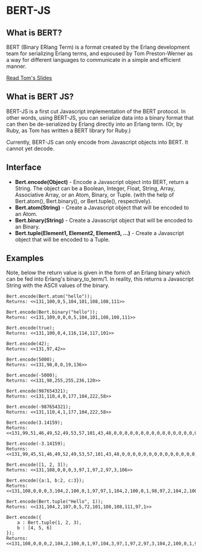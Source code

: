 <h1>BERT-JS</h1>

<h2>What is BERT?</h2>
BERT (Binary ERlang Term) is a format created by the Erlang development team for serializing Erlang terms, and espoused by Tom Preston-Werner as a way for different languages to communicate in a simple and efficient manner.

<a href="http://www.erlang-factory.com/upload/presentations/36/tom_preston_werner_erlectricity.pdf">Read Tom's Slides</a>


<h2>What is BERT JS?</h2>

BERT-JS is a first cut Javascript implementation of the BERT protocol. In other words, using BERT-JS, you can serialize data into a binary format that can then be de-serialized by Erlang directly into an Erlang term. (Or, by Ruby, as Tom has written a BERT library for Ruby.) 

Currently, BERT-JS can only encode from Javascript objects into BERT. It cannot yet decode.

<h2>Interface</h2>

* <b>Bert.encode(Object)</b> - Encode a Javascript object into BERT, return a String. The object can be a Boolean, Integer, Float, String, Array, Associative Array, or an Atom, Binary, or Tuple. (with the help of Bert.atom(), Bert.binary(), or Bert.tuple(), respectively).
* <b>Bert.atom(String)</b> - Create a Javascript object that will be encoded to an Atom.
* <b>Bert.binary(String)</b> - Create a Javascript object that will be encoded to an Binary.
* <b>Bert.tuple(Element1, Element2, Element3, ...)</b> - Create a Javascript object that will be encoded to a Tuple.


<h2>Examples</h2>

Note, below the return value is given in the form of an Erlang binary which can be fed into Erlang's binary_to_term/1. In reality, this returns a Javascript String with the ASCII values of the binary. 

	Bert.encode(Bert.atom("hello"));
	Returns: <<131,100,0,5,104,101,108,108,111>>
	
	Bert.encode(Bert.binary("hello"));
	Returns: <<131,109,0,0,0,5,104,101,108,108,111>>
	
	Bert.encode(true);
	Returns: <<131,100,0,4,116,114,117,101>>
	
	Bert.encode(42);
	Returns: <<131,97,42>>
	
	Bert.encode(5000);
	Returns: <<131,98,0,0,19,136>>
	
	Bert.encode(-5000);
	Returns: <<131,98,255,255,236,120>>
	
	Bert.encode(987654321);
	Returns: <<131,110,4,0,177,104,222,58>>
	
	Bert.encode(-987654321);
	Returns: <<131,110,4,1,177,104,222,58>>
	
	Bert.encode(3.14159);
	Returns: <<131,99,51,46,49,52,49,53,57,101,43,48,0,0,0,0,0,0,0,0,0,0,0,0,0,0,0,0,0,0,0,0,0>>
	
	Bert.encode(-3.14159);
	Returns: <<131,99,45,51,46,49,52,49,53,57,101,43,48,0,0,0,0,0,0,0,0,0,0,0,0,0,0,0,0,0,0,0,0>>
	
	Bert.encode([1, 2, 3]);
	Returns: <<131,108,0,0,0,3,97,1,97,2,97,3,106>>
	
	Bert.encode({a:1, b:2, c:3});
	Returns: <<131,108,0,0,0,3,104,2,100,0,1,97,97,1,104,2,100,0,1,98,97,2,104,2,100,0,1,99,97,3,106>>
	
	Bert.encode(Bert.tuple("Hello", 1));
	Returns: <<131,104,2,107,0,5,72,101,108,108,111,97,1>>
	
	Bert.encode({
		a : Bert.tuple(1, 2, 3),
		b : [4, 5, 6]
	});
	Returns: <<131,108,0,0,0,2,104,2,100,0,1,97,104,3,97,1,97,2,97,3,104,2,100,0,1,98,108,0,0,0,3,97,4,97,5,97,6,106,106>>

